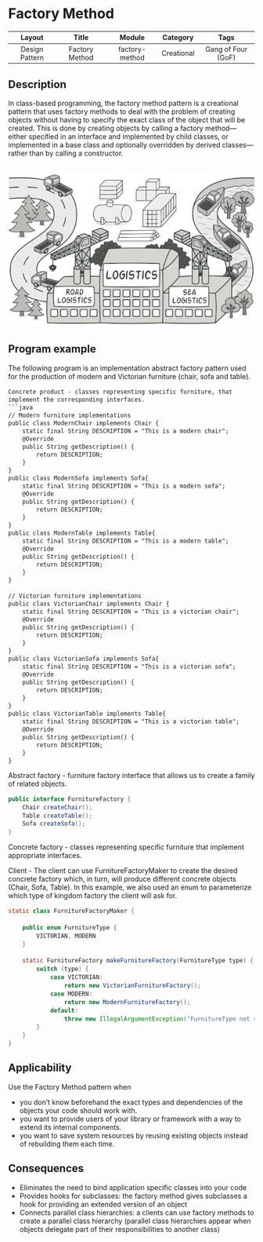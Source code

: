 # Factory Method

| Layout         | Title          | Module         | Category        | Tags                |
|:--------------:|:--------------:|:--------------:|:---------------:|:-------------------:|
| Design Pattern | Factory Method | factory-method | Creational      | Gang of Four (GoF)  |

<h2>Description</h2>
In class-based programming, the factory method pattern is a creational pattern that uses factory methods to deal with the problem of creating objects without having to specify the exact class of the object that will be created. This is done by creating objects by calling a factory method—either specified in an interface and implemented by child classes, or implemented in a base class and optionally overridden by derived classes—rather than by calling a constructor.<br><br>

<p align="center">
    <img src="etc/factoryMethodExample.png" width="600" />
</p>

<h2>Program example</h2>
The following program is an implementation abstract factory pattern
used for the production of modern and Victorian furniture (chair, sofa and table).

```
Concrete product - classes representing specific furniture, that implement the corresponding interfaces.
```java
// Modern furniture implementations 
public class ModernChair implements Chair {
    static final String DESCRIPTION = "This is a modern chair";
    @Override
    public String getDescription() {
        return DESCRIPTION;
    }
}
public class ModernSofa implements Sofa{
    static final String DESCRIPTION = "This is a modern sofa";
    @Override
    public String getDescription() {
        return DESCRIPTION;
    }
}
public class ModernTable implements Table{
    static final String DESCRIPTION = "This is a modern table";
    @Override
    public String getDescription() {
        return DESCRIPTION;
    }
}

// Victorian furniture implementations 
public class VictorianChair implements Chair {
    static final String DESCRIPTION = "This is a victorian chair";
    @Override
    public String getDescription() {
        return DESCRIPTION;
    }
}
public class VictorianSofa implements Sofa{
    static final String DESCRIPTION = "This is a victorian sofa";
    @Override
    public String getDescription() {
        return DESCRIPTION;
    }
}
public class VictorianTable implements Table{
    static final String DESCRIPTION = "This is a victorian table";
    @Override
    public String getDescription() {
        return DESCRIPTION;
    }
}
```
Abstract factory - furniture factory interface that allows us to create a family of related objects.
```java
public interface FurnitureFactory {
    Chair createChair();
    Table createTable();
    Sofa createSofa();
}
```

Concrete factory - classes representing specific furniture that implement appropriate interfaces.

Client -  The client can use FurnitureFactoryMaker to create the desired concrete factory which, in turn, will produce different concrete objects (Chair, Sofa, Table). In this example, we also used an enum to parameterize which type of kingdom factory the client will ask for.
```java
static class FurnitureFactoryMaker {

    public enum FurnitureType {
        VICTORIAN, MODERN
    }

    static FurnitureFactory makeFurnitureFactory(FurnitureType type) {
        switch (type) {
            case VICTORIAN:
                return new VictorianFurnitureFactory();
            case MODERN:
                return new ModernFurnitureFactory();
            default:
                throw new IllegalArgumentException("FurnitureType not supported.");
        }
    }
}

```


<h2>Applicability</h2>

Use the Factory Method pattern when

- you don’t know beforehand the exact types and dependencies of the objects your code should work with.
- you want to provide users of your library or framework with a way to extend its internal components.
- you want to save system resources by reusing existing objects instead of rebuilding them each time.

<h2>Consequences</h2>

- Eliminates the need to bind application specific classes into your code
- Provides hooks for subclasses: the factory method gives subclasses a hook for providing an extended version of an object
- Connects parallel class hierarchies: a clients can use factory methods to create a parallel class hierarchy (parallel
class hierarchies appear when objects delegate part of their responsibilities to another class)

